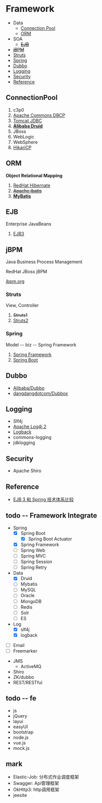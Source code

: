 # Framework


- Data
  - [Connection Pool](#connectionpool)
  - [ORM](#orm)
- SOA
  - [~~EJB~~](#ejb)
- [~~jBPM~~](#jbpm)
- [Struts](#struts)
- [Spring](#spring)
- [Dubbo](#dubbo)
- [Logging](#logging)
- [Security](#security)
- [Reference](#reference)

## ConnectionPool

1. c3p0
1. [Apache Commons DBCP](http://commons.apache.org/proper/commons-dbcp/)
1. [Tomcat JDBC](https://tomcat.apache.org/tomcat-8.5-doc/jdbc-pool.html)
1. [**Alibaba Druid**](connectionpool/druid/Druid.md)
1. JBoss
1. WebLogic
1. WebSphere
1. [HikariCP](http://mvnrepository.com/artifact/com.zaxxer/HikariCP)

## ORM
**Object Relational Mapping**

1. [RedHat Hibernate](orm/hibernate/Hibernate.md)
1. [~~Apache ibatis~~](http://ibatis.apache.org/)
1. [**MyBatis**](orm/mybatis/MyBatis.md)

## EJB
Enterprise JavaBeans

1. [EJB3](ejb/EJB3.md)

## jBPM
Java Business Process Management

RedHat JBoss jBPM

[jbpm.org](http://www.jbpm.org)

### Struts
View, Controller

1. ~~Struts1~~
1. [Struts2](struts/Struts2.md)

### Spring
Model -- biz -- Spring Framework

1. [Spring Framework](spring/SpringFramework.md)
1. [Spring Boot](spring/SpringBoot.md)

## Dubbo

- [Alibaba/Dubbo](dubbo/Dubbo.md)
- [dangdangdotcom/Dubbox](https://github.com/dangdangdotcom/dubbox)

## Logging

- Slf4j
- [Apache Log4j 2](logging/Log4j2.md)
- [Logback](logging/Logback.md)
- commons-logging
- jdklogging

## Security

- Apache Shiro

## Reference

- [EJB 3 和 Spring 技术体系比较](http://www.51cto.com/specbook/223/46090.htm)


todo -- Framework Integrate
---

- Spring
  - [x] Spring Boot
    - [x] Spring Boot Actuator
  - [x] Spring Framework
  - [ ] Spring Web
  - [ ] Spring MVC
  - [ ] Spring Session
  - [ ] Spring Retry
- Data
  - [x] Druid
  - [ ] Mybatis
  - [ ] MySQL
  - [ ] Oracle
  - [ ] MongoDB
  - [ ] Redis
  - [ ] Solr
  - [ ] ES
- Log
  - [x] slf4j
  - [x] logback
- [ ] Email
- [ ] Freemarker
- JMS
  - ActiveMQ
- Shiro
- ZK/dubbo
- REST/RESTful


todo -- fe
---

- js
- jQuery
- layui
- easyUI
- bootstrap
- node.js
- vue.js
- mock.js


mark
---
- Elastic-Job: 分布式作业调度框架
- Swagger: Api管理框架
- OkHttp3: http调用框架
- jeesite
